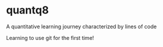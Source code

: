 # quantq8
A quantitative learning journey characterized by lines of code

Learning to use git for the first time!
